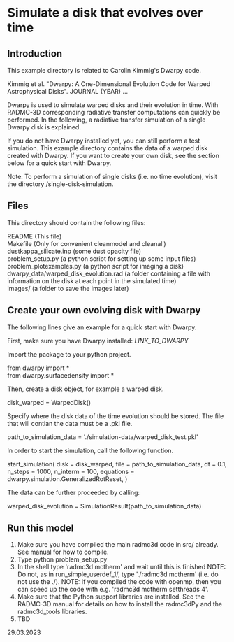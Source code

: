 # Simulate a disk that evolves over time

Introduction
------------
This example directory is related to Carolin Kimmig's Dwarpy code.

Kimmig et al. "Dwarpy: A One-Dimensional Evolution Code for Warped Astrophysical Disks". JOURNAL (YEAR) ...

Dwarpy is used to simulate warped disks and their evolution in time. With RADMC-3D corresponding radiative transfer computations can quickly be performed. In the following, a radiative transfer simulation of a single Dwarpy disk is explained.

If you do not have Dwarpy installed yet, you can still perform a test simulation. This example directory contains the data of a warped disk created with Dwarpy. If you want to create your own disk, see the section below for a quick start with Dwarpy.

Note: To perform a simulation of single disks (i.e. no time evolution), visit the directory /single-disk-simulation.


Files
-----
This directory should contain the following files:

  README                         (This file)  
  Makefile                       (Only for convenient cleanmodel and cleanall)  
  dustkappa_silicate.inp         (some dust opacity file)  
  problem_setup.py               (a python script for setting up some input files)    
  problem_plotexamples.py        (a python script for imaging a disk)  
  dwarpy_data/warped_disk_evolution.rad	 (a folder containing a file with information on the disk at each point in the simulated time)  
  images/                        (a folder to save the images later)


Create your own evolving disk with Dwarpy
-----------------------------------------
The following lines give an example for a quick start with Dwarpy.

First, make sure you have Dwarpy installed: *LINK_TO_DWARPY*

Import the package to your python project.

  from dwarpy import *  
  from dwarpy.surfacedensity import * 

Then, create a disk object, for example a warped disk.

  disk_warped = WarpedDisk()

Specify where the disk data of the time evolution should be stored. The file that will contian the data must be a .pkl file.

  path_to_simulation_data = './simulation-data/warped_disk_test.pkl'

In order to start the simulation, call the following function.

  start_simulation(
      disk = disk_warped,
      file = path_to_simulation_data,
      dt = 0.1,
      n_steps = 1000,
      n_interm = 100,
      equations = dwarpy.simulation.GeneralizedRotReset,
  )

The data can be further proceeded by calling:

  warped_disk_evolution = SimulationResult(path_to_simulation_data)


Run this model
--------------
  1) Make sure you have compiled the main radmc3d code in src/ already.
     See manual for how to compile. 
  2) Type 
        python problem_setup.py
  3) In the shell type 'radmc3d mctherm' and wait until this is finished
     NOTE: Do not, as in run_simple_userdef_1/, type './radmc3d mctherm' (i.e.
     do not use the ./). NOTE: If you compiled the code with openmp,
     then you can speed up the code with e.g. 'radmc3d mctherm setthreads 4'.
  4) Make sure that the Python support libraries are installed. See the
     RADMC-3D manual for details on how to install the radmc3dPy and the
     radmc3d_tools libraries.  
  5) TBD  


29.03.2023

